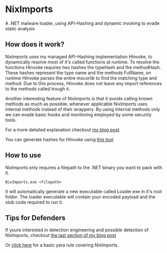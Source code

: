 # NixImports
A .NET malware loader, using API-Hashing and dynamic invoking to evade static analysis

## How does it work?

NixImports uses my managed API-Hashing implementation HInvoke, to dynamically resolve most of it's called functions at runtime. 
To resolve the functions HInvoke requires two hashes the typeHash and the methodHash. These hashes represent the type name and the methods FullName, on runtime HInvoke parses the entire mscorlib to find the matching type and method.
Due to this process, HInvoke does not leave any import references to the methods called trough it. 

Another interesting feature of NixImports is that it avoids calling known methods as much as possible, whenever applicable NixImports uses
internal methods instead of their wrappers. By using internal methods only we can evade basic hooks and monitoring employed by some security tools.

For a more detailed explanation checkout [my blog post](https://dr4k0nia.github.io/posts/NixImports-a-NET-loader-using-HInvoke/).

You can generate hashes for HInvoke using [this tool](https://gist.github.com/dr4k0nia/813087cee2875f5f82e37c8a731b80b0)

## How to use

NixImports only requires a filepath to the .NET binary you want to pack with it.

```
NixImports.exe <filepath>
```

It will automatically generate a new executable called Loader.exe in it's root folder. The loader executable will contain your encoded payload and the stub code required to run it.


## Tips for Defenders

If youre interested in detection engineering and possible detection of NixImports, checkout [the last section of my blog post](https://dr4k0nia.github.io/posts/NixImports-a-NET-loader-using-HInvoke/#tips-for-defenders)

Or [click here](https://github.com/dr4k0nia/yara-rules/blob/main/dotnet/msil_mal_niximports_loader.yar) for a basic yara rule covering NixImports.
